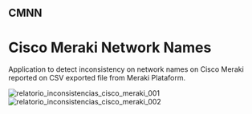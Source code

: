 ## CMNN
# Cisco Meraki Network Names
Application to detect inconsistency on network names on Cisco Meraki reported on CSV exported file from Meraki Plataform.

![relatorio_inconsistencias_cisco_meraki_001](https://user-images.githubusercontent.com/12129206/56477309-8fa12080-647a-11e9-813f-87681584cbe0.png)
![relatorio_inconsistencias_cisco_meraki_002](https://user-images.githubusercontent.com/12129206/56477310-8fa12080-647a-11e9-82ba-b27b0db5162e.png)
